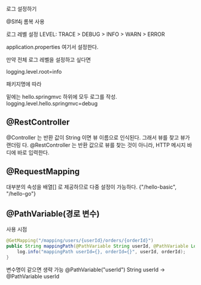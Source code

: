 로그 설정하기

@Slf4j 
롬복 사용 

로그 레벨 설정
LEVEL: TRACE > DEBUG > INFO > WARN > ERROR

application.properties
여기서 설정한다.

만약 전체 로그 레벨을 설정하고 싶다면

logging.level.root=info

패키지명에 따라

밑에는 hello.springmvc 하위에 모두 로그를 작성.
logging.level.hello.springmvc=debug

## @RestController

@Controller 는 반환 값이 String 이면 뷰 이름으로 인식된다. 그래서 뷰를 찾고 뷰가 랜더링 다. 
@RestController 는 반환 값으로 뷰를 찾는 것이 아니라, HTTP 메시지 바디에 바로 입력한다.

## @RequestMapping

대부분의 속성을 배열[] 로 제공하므로 다중 설정이 가능하다. {"/hello-basic", "/hello-go"}

## @PathVariable(경로 변수)

사용 시점

```java
@GetMapping("/mapping/users/{userId}/orders/{orderId}") 
public String mappingPath(@PathVariable String userId, @PathVariable Long orderId) { 
	log.info("mappingPath userId={}, orderId={}", userId, orderId); 				return "ok";
}
```

변수명이 같으면 생략 가능 
@PathVariable("userId") String userId -> @PathVariable userId